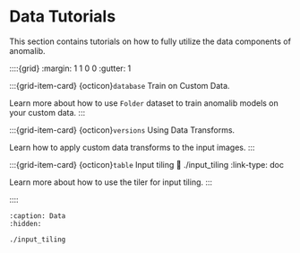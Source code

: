 # Data Tutorials

This section contains tutorials on how to fully utilize the data components of anomalib.

::::{grid}
:margin: 1 1 0 0
:gutter: 1

:::{grid-item-card} {octicon}`database` Train on Custom Data.

Learn more about how to use `Folder` dataset to train anomalib models on your custom data.
:::

:::{grid-item-card} {octicon}`versions` Using Data Transforms.

Learn how to apply custom data transforms to the input images.
:::

:::{grid-item-card} {octicon}`table` Input tiling
:link: ./input_tiling
:link-type: doc

Learn more about how to use the tiler for input tiling.
:::

::::

```{toctree}
:caption: Data
:hidden:

./input_tiling
```
